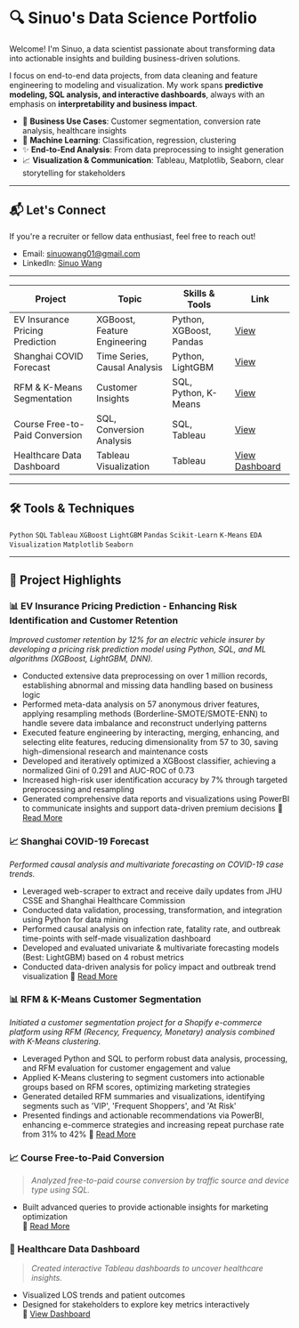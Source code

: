 # 🔍 Sinuo's Data Science Portfolio

Welcome! I'm Sinuo, a data scientist passionate about transforming data into actionable insights and building business-driven solutions.  

I focus on end-to-end data projects, from data cleaning and feature engineering to modeling and visualization. My work spans **predictive modeling, SQL analysis, and interactive dashboards**, always with an emphasis on **interpretability and business impact**.

- 💼 **Business Use Cases**: Customer segmentation, conversion rate analysis, healthcare insights  
- 🧠 **Machine Learning**: Classification, regression, clustering  
- ✨ **End-to-End Analysis**: From data preprocessing to insight generation  
- 📈 **Visualization & Communication**: Tableau, Matplotlib, Seaborn, clear storytelling for stakeholders  

---

## 📬 Let's Connect

If you're a recruiter or fellow data enthusiast, feel free to reach out!

- Email: sinuowang01@gmail.com  
- LinkedIn: [Sinuo Wang](https://www.linkedin.com/in/sinuowang/)  

---

| Project | Topic | Skills & Tools | Link |
|--------|-------|----------------|------|
| EV Insurance Pricing Prediction | XGBoost, Feature Engineering | Python, XGBoost, Pandas | [View](https://github.com/snw16/projects/safe_driver_prediction) |
| Shanghai COVID Forecast | Time Series, Causal Analysis | Python, LightGBM | [View](https://github.com/snw16/projects/shanghai_covid_forecast) |
| RFM & K-Means Segmentation | Customer Insights | SQL, Python, K-Means | [View](https://github.com/snw16/RFM_Analysis) |
| Course Free-to-Paid Conversion | SQL, Conversion Analysis | SQL, Tableau | [View](https://github.com/snw16/projects/course_conversions_rate) |
| Healthcare Data Dashboard | Tableau Visualization | Tableau | [View Dashboard](https://snw16.github.io/Tableau-Analyzing-Healthcare-Data/) |

---

## 🛠 Tools & Techniques

`Python` `SQL` `Tableau` `XGBoost` `LightGBM` `Pandas` `Scikit-Learn` `K-Means` `EDA` `Visualization` `Matplotlib` `Seaborn`

---

## 📁 Project Highlights

### 📊 EV Insurance Pricing Prediction - Enhancing Risk Identification and Customer Retention
*Improved customer retention by 12% for an electric vehicle insurer by developing a pricing risk prediction model using Python, SQL, and ML algorithms (XGBoost, LightGBM, DNN).*

- Conducted extensive data preprocessing on over 1 million records, establishing abnormal and missing data handling based on business logic  
- Performed meta-data analysis on 57 anonymous driver features, applying resampling methods (Borderline-SMOTE/SMOTE-ENN) to handle severe data imbalance and reconstruct underlying patterns  
- Executed feature engineering by interacting, merging, enhancing, and selecting elite features, reducing dimensionality from 57 to 30, saving high-dimensional research and maintenance costs  
- Developed and iteratively optimized a XGBoost classifier, achieving a normalized Gini of 0.291 and AUC-ROC of 0.73  
- Increased high-risk user identification accuracy by 7% through targeted preprocessing and resampling  
- Generated comprehensive data reports and visualizations using PowerBI to communicate insights and support data-driven premium decisions
📂 [Read More](https://github.com/snw16/projects/safe_driver_prediction)


### 📈 Shanghai COVID-19 Forecast
*Performed causal analysis and multivariate forecasting on COVID-19 case trends.*

- Leveraged web-scraper to extract and receive daily updates from JHU CSSE and Shanghai Healthcare Commission  
- Conducted data validation, processing, transformation, and integration using Python for data mining  
- Performed causal analysis on infection rate, fatality rate, and outbreak time-points with self-made visualization dashboard  
- Developed and evaluated univariate & multivariate forecasting models (Best: LightGBM) based on 4 robust metrics  
- Conducted data-driven analysis for policy impact and outbreak trend visualization
📂 [Read More](https://github.com/snw16/projects/shanghai_covid_forecast)

### 📊 RFM & K-Means Customer Segmentation
*Initiated a customer segmentation project for a Shopify e-commerce platform using RFM (Recency, Frequency, Monetary) analysis combined with K-Means clustering.*

- Leveraged Python and SQL to perform robust data analysis, processing, and RFM evaluation for customer engagement and value  
- Applied K-Means clustering to segment customers into actionable groups based on RFM scores, optimizing marketing strategies  
- Generated detailed RFM summaries and visualizations, identifying segments such as 'VIP', 'Frequent Shoppers', and 'At Risk'  
- Presented findings and actionable recommendations via PowerBI, enhancing e-commerce strategies and increasing repeat purchase rate from 31% to 42%
📂 [Read More](https://github.com/snw16/RFM_Analysis)

### 📈 Course Free-to-Paid Conversion
> *Analyzed free-to-paid course conversion by traffic source and device type using SQL.*

- Built advanced queries to provide actionable insights for marketing optimization  
📂 [Read More](https://github.com/snw16/projects/course_conversions_rate)

### 🏥 Healthcare Data Dashboard
> *Created interactive Tableau dashboards to uncover healthcare insights.*

- Visualized LOS trends and patient outcomes  
- Designed for stakeholders to explore key metrics interactively  
📂 [View Dashboard](https://snw16.github.io/Tableau-Analyzing-Healthcare-Data/)
